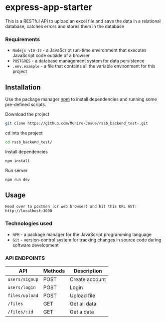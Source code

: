 # express-app-starter

This is a RESTful API to upload an excel file and save the data in a relational database, catches errors and stores them in the database

### Requirements

- `Nodejs v10-13` - a JavaScript run-time environment that executes JavaScript code outside of a browser
- `POSTGRES` - a database management system for data persistence
- `.env.example` - a file that contains all the variable environment for this project

## Installation

Use the package manager [npm](https://www.npmjs.com/) to install dependencies and running some pre-defined scripts.

Download the project

```bash
git clone https://github.com/Muhire-Josue/rssb_backend_test-.git
```

cd into the project

```bash
cd rssb_backend_test/
```

Install dependencies

```bash
npm install
```

Run server

```bash
npm run dev
```

## Usage

```
Head over to postman (or web browser) and hit this URL GET: http://localhost:3000
```

### Technologies used

- `NPM` - a package manager for the JavaScript programming language
- `Git` - version-control system for tracking changes in source code during software development

### API ENDPOINTS

| API            | Methods | Description    |
| -------------- | ------- | -------------- |
| `users/signup` | POST    | Create account |
| `users/login`  | POST    | Login          |
| `files/upload` | POST    | Upload file    |
| `/files`       | GET     | Get all data   |
| `/files/:id`   | GET     | Get a data     |
